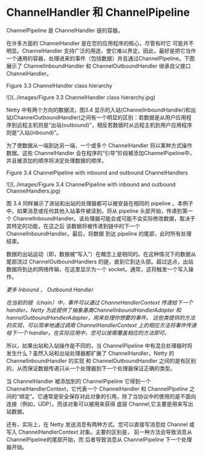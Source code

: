 ChannelHandler 和 ChannelPipeline
=====

ChannelPipeline 是 ChannelHandler 链的容器。

在许多方面的 ChannelHandler 是在您的应用程序的核心，尽管有时它
可能并不明显。ChannelHandler 支持广泛的用途，使它难以界定。因此，最好是把它当作一个通用的容器，处理进来的事件（包括数据）并且通过ChannelPipeline。下图展示了 ChannelInboundHandler 和 ChannelOutboundHandler 继承自父接口 ChannelHandler。

Figure 3.3 ChannelHandler class hierarchy

![](../images/Figure 3.3 ChannelHandler class hierarchy.jpg)

Netty 中有两个方向的数据流，图3.4 显示的入站(ChannelInboundHandler)和出站(ChannelOutboundHandler)之间有一个明显的区别：若数据是从用户应用程序到远程主机则是“出站(outbound)”，相反若数据时从远程主机到用户应用程序则是“入站(inbound)”。

为了使数据从一端到达另一端，一个或多个 ChannelHandler 将以某种方式操作数据。这些 ChannelHandler 会在程序的“引导”阶段被添加ChannelPipeline中，并且被添加的顺序将决定处理数据的顺序。

Figure 3.4 ChannelPipeline with inbound and outbound ChannelHandlers

![](../images/Figure 3.4 ChannelPipeline with inbound and outbound ChannelHandlers.jpg)

图 3.4 同样展示了进站和出站的处理器都可以被安装在相同的 pipeline 。本例子中，如果消息或任何其他入站事件被读到，将从 pipeline 头部开始，传递到第一个 ChannelInboundHandler。该处理器可能会或可能不会实际修改数据，取决于其特定的功能，在这之后
该数据将被传递到链中的下一个 ChannelInboundHandler。最后，将数据
到达 pipeline 的尾部，此时所有处理结束。

数据的出站运动（即，数据被“写入”）在概念上是相同的。在这种情况下的数据从尾部流过 ChannelOutboundHandlers 的链，直到它到达头部。超过这点，出站数据将到达的网络传输，在这里显示为一个 socket。通常，这将触发一个写入操作。

*更多 Inbound 、 Outbound Handler*

*在当前的链（chain）中，事件可以通过 ChanneHandlerContext 传递给下一个 handler。Netty 为此提供了抽象基类ChannelInboundHandlerAdapter 和 hannelOutboundHandlerAdapter，用来处理你想要的事件。 这些类提供的方法的实现，可以简单地通过调用 ChannelHandlerContext 上的相应方法将事件传递给下一个 handler。在实际应用中，您可以按需覆盖相应的方法即可。*

所以，如果出站和入站操作是不同的，当 ChannelPipeline 中有混合处理器时将发生什么？虽然入站和出站处理器都扩展了 ChannelHandler，Netty 的 ChannelInboundHandler 的实现
和 ChannelOutboundHandler 之间的是有区别的，从而保证数据传递只从一个处理器到下一个处理器保证正确的类型。

当 ChannelHandler 被添加到的 ChannelPipeline 它得到一个
ChannelHandlerContext，它代表一个 ChannelHandler 和 ChannelPipeline 之间的“绑定”。它通常是安全保存对此对象的引用，除了当协议中的使用的是不面向连接（例如，UDP）。而该对象可以被用来获得
底层 Channel,它主要是用来写出站数据。

还有，实际上，在 Netty 发送消息有两种方式。您可以直接写消息给
Channel 或写入 ChannelHandlerContext 对象。主要的区别是，
前一种方法会导致消息从 ChannelPipeline的尾部开始，而
后者导致消息从 ChannelPipeline 下一个处理器开始。